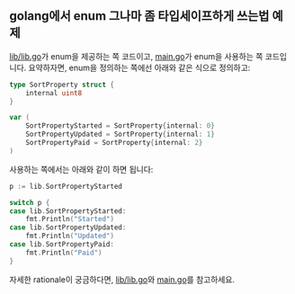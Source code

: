 golang에서 enum 그나마 좀 타입세이프하게 쓰는법 예제
--------

[lib/lib.go]가 enum을 제공하는 쪽 코드이고, [main.go]가 enum을 사용하는 쪽
코드입니다. 요약하자면, enum을 정의하는 쪽에선 아래와 같은 식으로 정의하고:

```go
type SortProperty struct {
	internal uint8
}

var (
	SortPropertyStarted = SortProperty{internal: 0}
	SortPropertyUpdated = SortProperty{internal: 1}
	SortPropertyPaid = SortProperty{internal: 2}
)
```

사용하는 쪽에서는 아래와 같이 하면 됩니다:

```go
p := lib.SortPropertyStarted

switch p {
case lib.SortPropertyStarted:
	fmt.Println("Started")
case lib.SortPropertyUpdated:
	fmt.Println("Updated")
case lib.SortPropertyPaid:
	fmt.Println("Paid")
}
```

자세한 rationale이 궁금하다면, [lib/lib.go]와 [main.go]를 참고하세요.

[lib/lib.go]: lib/lib.go
[main.go]: main.go
